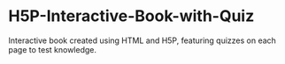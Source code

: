# H5P-Interactive-Book-with-Quiz
Interactive book created using HTML and H5P, featuring quizzes on each page to test knowledge.
